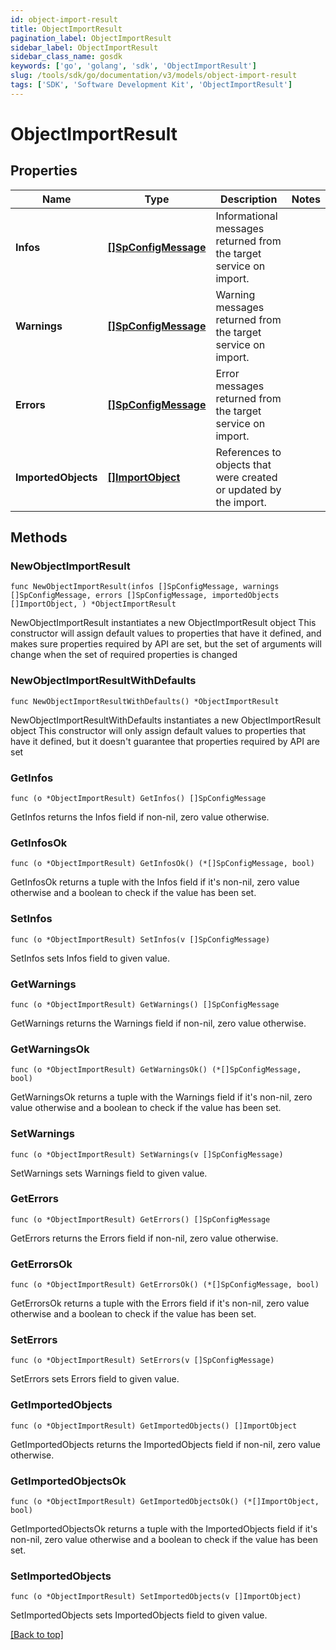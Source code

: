 ```yaml
---
id: object-import-result
title: ObjectImportResult
pagination_label: ObjectImportResult
sidebar_label: ObjectImportResult
sidebar_class_name: gosdk
keywords: ['go', 'golang', 'sdk', 'ObjectImportResult'] 
slug: /tools/sdk/go/documentation/v3/models/object-import-result
tags: ['SDK', 'Software Development Kit', 'ObjectImportResult']
---
```


# ObjectImportResult

## Properties

Name | Type | Description | Notes
------------ | ------------- | ------------- | -------------
**Infos** | [**[]SpConfigMessage**](SpConfigMessage) | Informational messages returned from the target service on import. | 
**Warnings** | [**[]SpConfigMessage**](SpConfigMessage) | Warning messages returned from the target service on import. | 
**Errors** | [**[]SpConfigMessage**](SpConfigMessage) | Error messages returned from the target service on import. | 
**ImportedObjects** | [**[]ImportObject**](ImportObject) | References to objects that were created or updated by the import. | 

## Methods

### NewObjectImportResult

`func NewObjectImportResult(infos []SpConfigMessage, warnings []SpConfigMessage, errors []SpConfigMessage, importedObjects []ImportObject, ) *ObjectImportResult`

NewObjectImportResult instantiates a new ObjectImportResult object
This constructor will assign default values to properties that have it defined,
and makes sure properties required by API are set, but the set of arguments
will change when the set of required properties is changed

### NewObjectImportResultWithDefaults

`func NewObjectImportResultWithDefaults() *ObjectImportResult`

NewObjectImportResultWithDefaults instantiates a new ObjectImportResult object
This constructor will only assign default values to properties that have it defined,
but it doesn't guarantee that properties required by API are set

### GetInfos

`func (o *ObjectImportResult) GetInfos() []SpConfigMessage`

GetInfos returns the Infos field if non-nil, zero value otherwise.

### GetInfosOk

`func (o *ObjectImportResult) GetInfosOk() (*[]SpConfigMessage, bool)`

GetInfosOk returns a tuple with the Infos field if it's non-nil, zero value otherwise
and a boolean to check if the value has been set.

### SetInfos

`func (o *ObjectImportResult) SetInfos(v []SpConfigMessage)`

SetInfos sets Infos field to given value.


### GetWarnings

`func (o *ObjectImportResult) GetWarnings() []SpConfigMessage`

GetWarnings returns the Warnings field if non-nil, zero value otherwise.

### GetWarningsOk

`func (o *ObjectImportResult) GetWarningsOk() (*[]SpConfigMessage, bool)`

GetWarningsOk returns a tuple with the Warnings field if it's non-nil, zero value otherwise
and a boolean to check if the value has been set.

### SetWarnings

`func (o *ObjectImportResult) SetWarnings(v []SpConfigMessage)`

SetWarnings sets Warnings field to given value.


### GetErrors

`func (o *ObjectImportResult) GetErrors() []SpConfigMessage`

GetErrors returns the Errors field if non-nil, zero value otherwise.

### GetErrorsOk

`func (o *ObjectImportResult) GetErrorsOk() (*[]SpConfigMessage, bool)`

GetErrorsOk returns a tuple with the Errors field if it's non-nil, zero value otherwise
and a boolean to check if the value has been set.

### SetErrors

`func (o *ObjectImportResult) SetErrors(v []SpConfigMessage)`

SetErrors sets Errors field to given value.


### GetImportedObjects

`func (o *ObjectImportResult) GetImportedObjects() []ImportObject`

GetImportedObjects returns the ImportedObjects field if non-nil, zero value otherwise.

### GetImportedObjectsOk

`func (o *ObjectImportResult) GetImportedObjectsOk() (*[]ImportObject, bool)`

GetImportedObjectsOk returns a tuple with the ImportedObjects field if it's non-nil, zero value otherwise
and a boolean to check if the value has been set.

### SetImportedObjects

`func (o *ObjectImportResult) SetImportedObjects(v []ImportObject)`

SetImportedObjects sets ImportedObjects field to given value.



[[Back to top]](#) 


